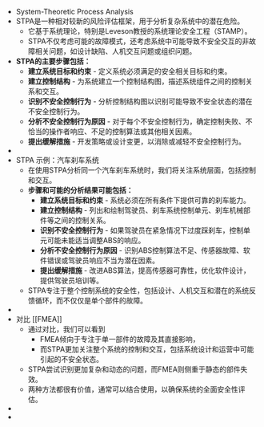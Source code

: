 - System-Theoretic Process Analysis
- STPA是一种相对较新的风险评估框架，用于分析复杂系统中的潜在危险。
	- 它基于系统理论，特别是Leveson教授的系统理论安全工程（STAMP）。
	- STPA不仅考虑可能的故障模式，还考虑系统中可能导致不安全交互的非故障相关问题，如设计缺陷、人机交互问题或组织问题。
- **STPA的主要步骤包括：**
	- **建立系统目标和约束** - 定义系统必须满足的安全相关目标和约束。
	- **建立控制结构** - 为系统建立一个控制结构图，描述系统组件之间的控制关系和交互。
	- **识别不安全控制行为** - 分析控制结构图以识别可能导致不安全状态的潜在不安全控制行为。
	- **分析不安全控制行为原因** - 对于每个不安全控制行为，确定控制失败、不恰当的操作者响应、不足的控制算法或其他相关因素。
	- **提出缓解措施** - 开发策略或设计变更，以消除或减轻不安全控制行为。
-
- STPA 示例：汽车刹车系统
	- 在使用STPA分析同一个汽车刹车系统时，我们将关注系统层面，包括控制和交互。
	- **步骤和可能的分析结果可能包括：**
		- **建立系统目标和约束** - 系统必须在所有条件下提供可靠的刹车能力。
		- **建立控制结构** - 列出和绘制驾驶员、刹车系统控制单元、刹车机械部件等之间的控制关系。
		- **识别不安全控制行为** - 如果驾驶员在紧急情况下过度踩刹车，控制单元可能未能适当调整ABS的响应。
		- **分析不安全控制行为原因** - 识别ABS控制算法不足、传感器故障、软件错误或驾驶员响应不当为潜在因素。
		- **提出缓解措施** - 改进ABS算法，提高传感器可靠性，优化软件设计，提供驾驶员培训等。
	- STPA专注于整个控制系统的安全性，包括设计、人机交互和潜在的系统反馈循环，而不仅仅是单个部件的故障。
-
- 对比 [[FMEA]]
	- 通过对比，我们可以看到
		- FMEA倾向于专注于单一部件的故障及其直接影响，
		- 而STPA更加关注整个系统的控制和交互，包括系统设计和运营中可能引起的不安全状态。
	- STPA尝试识别更加复杂和动态的问题，而FMEA则侧重于静态的部件失效。
	- 两种方法都很有价值，通常可以结合使用，以确保系统的全面安全性评估。
-
-